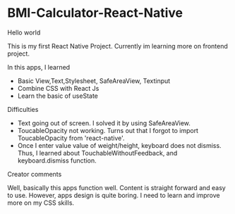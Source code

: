 # BMI-Calculator-React-Native

Hello world

This is my first React Native Project. Currently im learning more on frontend project.

In this apps, I learned
- Basic View,Text,Stylesheet, SafeAreaView, Textinput
- Combine CSS with React Js
- Learn the basic of useState

Difficulties
- Text going out of screen. I solved it by using SafeAreaView.
- ToucableOpacity not working. Turns out that I forgot to import ToucableOpacity from 'react-native'.
- Once I enter value value of weight/height, keyboard does not dismiss. Thus, I learned about TouchableWithoutFeedback, and keyboard.dismiss function.

Creator comments

Well, basically this apps function well. Content is straight forward and easy to use.
However, apps design is quite boring. I need to learn and improve more on my CSS skills.
